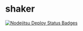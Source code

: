 shaker
======

[![Nodejitsu Deploy Status Badges](https://webhooks.nodejitsu.com/benfoxall/shaker.png)](https://webops.nodejitsu.com#benfoxall/shaker)
